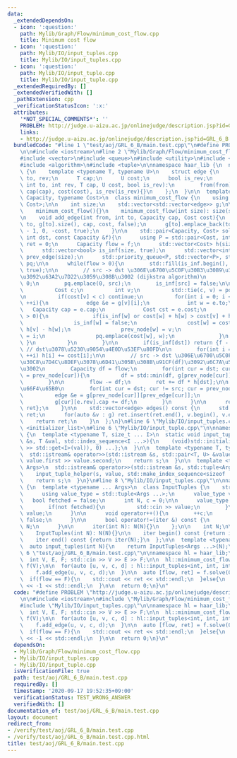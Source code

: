 ```yaml
---
data:
  _extendedDependsOn:
  - icon: ':question:'
    path: Mylib/Graph/Flow/minimum_cost_flow.cpp
    title: Minimum cost flow
  - icon: ':question:'
    path: Mylib/IO/input_tuples.cpp
    title: Mylib/IO/input_tuples.cpp
  - icon: ':question:'
    path: Mylib/IO/input_tuple.cpp
    title: Mylib/IO/input_tuple.cpp
  _extendedRequiredBy: []
  _extendedVerifiedWith: []
  _pathExtension: cpp
  _verificationStatusIcon: ':x:'
  attributes:
    '*NOT_SPECIAL_COMMENTS*': ''
    PROBLEM: http://judge.u-aizu.ac.jp/onlinejudge/description.jsp?id=GRL_6_B
    links:
    - http://judge.u-aizu.ac.jp/onlinejudge/description.jsp?id=GRL_6_B
  bundledCode: "#line 1 \"test/aoj/GRL_6_B/main.test.cpp\"\n#define PROBLEM \"http://judge.u-aizu.ac.jp/onlinejudge/description.jsp?id=GRL_6_B\"\
    \n\n#include <iostream>\n#line 2 \"Mylib/Graph/Flow/minimum_cost_flow.cpp\"\n\
    #include <vector>\n#include <queue>\n#include <utility>\n#include <functional>\n\
    #include <algorithm>\n#include <tuple>\n\nnamespace haar_lib {\n  namespace minimum_cost_flow_impl\
    \ {\n    template <typename T, typename U>\n    struct edge {\n      int from,\
    \ to, rev;\n      T cap;\n      U cost;\n      bool is_rev;\n      edge(int from,\
    \ int to, int rev, T cap, U cost, bool is_rev):\n        from(from), to(to), rev(rev),\
    \ cap(cap), cost(cost), is_rev(is_rev){}\n    };\n  }\n\n  template <typename\
    \ Capacity, typename Cost>\n  class minimum_cost_flow {\n    using edge = minimum_cost_flow_impl::edge<Capacity,\
    \ Cost>;\n\n    int size;\n    std::vector<std::vector<edge>> g;\n\n  public:\n\
    \    minimum_cost_flow(){}\n    minimum_cost_flow(int size): size(size), g(size){}\n\
    \n    void add_edge(int from, int to, Capacity cap, Cost cost){\n      g[from].emplace_back(from,\
    \ to, g[to].size(), cap, cost, false);\n      g[to].emplace_back(to, from, g[from].size()\
    \ - 1, 0, -cost, true);\n    }\n\n    std::pair<Capacity, Cost> solve(int src,\
    \ int dst, const Capacity &f){\n      using P = std::pair<Cost, int>;\n      Cost\
    \ ret = 0;\n      Capacity flow = f;\n      std::vector<Cost> h(size, 0), cost(size);\n\
    \      std::vector<bool> is_inf(size, true);\n      std::vector<int> prev_node(size),\
    \ prev_edge(size);\n      std::priority_queue<P, std::vector<P>, std::greater<P>>\
    \ pq;\n\n      while(flow > 0){\n        std::fill(is_inf.begin(), is_inf.end(),\
    \ true);\n\n        // src -> dst \u306E\u6700\u5C0F\u30B3\u30B9\u30C8\u7D4C\u8DEF\
    \u3092\u63A2\u7D22\u3059\u308B\u3002 (dijkstra algorithm)\n        cost[src] =\
    \ 0;\n        pq.emplace(0, src);\n        is_inf[src] = false;\n\n        while(!pq.empty()){\n\
    \          Cost c;\n          int v;\n          std::tie(c, v) = pq.top(); pq.pop();\n\
    \n          if(cost[v] < c) continue;\n          for(int i = 0; i < (int)g[v].size();\
    \ ++i){\n            edge &e = g[v][i];\n            int w = e.to;\n         \
    \   Capacity cap = e.cap;\n            Cost cst = e.cost;\n            if(cap\
    \ > 0){\n              if(is_inf[w] or cost[w] + h[w] > cost[v] + h[v] + cst){\n\
    \                is_inf[w] = false;\n                cost[w] = cost[v] + cst +\
    \ h[v] - h[w];\n                prev_node[w] = v;\n                prev_edge[w]\
    \ = i;\n                pq.emplace(cost[w], w);\n              }\n           \
    \ }\n          }\n        }\n\n        if(is_inf[dst]) return {f - flow, ret};\
    \ // dst\u3078\u5230\u9054\u4E0D\u53EF\u80FD\n\n        for(int i = 0; i < size;\
    \ ++i) h[i] += cost[i];\n\n        // src -> dst \u306E\u6700\u5C0F\u30B3\u30B9\
    \u30C8\u7D4C\u8DEF\u3078\u6D41\u305B\u308B\u91CF(df)\u3092\u6C7A\u5B9A\u3059\u308B\
    \u3002\n        Capacity df = flow;\n        for(int cur = dst; cur != src; cur\
    \ = prev_node[cur]){\n          df = std::min(df, g[prev_node[cur]][prev_edge[cur]].cap);\n\
    \        }\n\n        flow -= df;\n        ret += df * h[dst];\n\n        // cap\u306E\
    \u66F4\u65B0\n        for(int cur = dst; cur != src; cur = prev_node[cur]){\n\
    \          edge &e = g[prev_node[cur]][prev_edge[cur]];\n          e.cap -= df;\n\
    \          g[cur][e.rev].cap += df;\n        }\n      }\n\n      return {f - flow,\
    \ ret};\n    }\n\n    std::vector<edge> edges() const {\n      std::vector<edge>\
    \ ret;\n      for(auto &v : g) ret.insert(ret.end(), v.begin(), v.end());\n  \
    \    return ret;\n    }\n  };\n}\n#line 6 \"Mylib/IO/input_tuples.cpp\"\n#include\
    \ <initializer_list>\n#line 6 \"Mylib/IO/input_tuple.cpp\"\n\nnamespace haar_lib\
    \ {\n  template <typename T, size_t ... I>\n  static void input_tuple_helper(std::istream\
    \ &s, T &val, std::index_sequence<I ...>){\n    (void)std::initializer_list<int>{(void(s\
    \ >> std::get<I>(val)), 0) ...};\n  }\n\n  template <typename T, typename U>\n\
    \  std::istream& operator>>(std::istream &s, std::pair<T, U> &value){\n    s >>\
    \ value.first >> value.second;\n    return s;\n  }\n\n  template <typename ...\
    \ Args>\n  std::istream& operator>>(std::istream &s, std::tuple<Args ...> &value){\n\
    \    input_tuple_helper(s, value, std::make_index_sequence<sizeof ... (Args)>());\n\
    \    return s;\n  }\n}\n#line 8 \"Mylib/IO/input_tuples.cpp\"\n\nnamespace haar_lib\
    \ {\n  template <typename ... Args>\n  class InputTuples {\n    struct iter {\n\
    \      using value_type = std::tuple<Args ...>;\n      value_type value;\n   \
    \   bool fetched = false;\n      int N, c = 0;\n\n      value_type operator*(){\n\
    \        if(not fetched){\n          std::cin >> value;\n        }\n        return\
    \ value;\n      }\n\n      void operator++(){\n        ++c;\n        fetched =\
    \ false;\n      }\n\n      bool operator!=(iter &) const {\n        return c <\
    \ N;\n      }\n\n      iter(int N): N(N){}\n    };\n\n    int N;\n\n  public:\n\
    \    InputTuples(int N): N(N){}\n\n    iter begin() const {return iter(N);}\n\
    \    iter end() const {return iter(N);}\n  };\n\n  template <typename ... Args>\n\
    \  auto input_tuples(int N){\n    return InputTuples<Args ...>(N);\n  }\n}\n#line\
    \ 6 \"test/aoj/GRL_6_B/main.test.cpp\"\n\nnamespace hl = haar_lib;\n\nint main(){\n\
    \  int V, E, F; std::cin >> V >> E >> F;\n\n  hl::minimum_cost_flow<int, int>\
    \ f(V);\n\n  for(auto [u, v, c, d] : hl::input_tuples<int, int, int, int>(E)){\n\
    \    f.add_edge(u, v, c, d);\n  }\n\n  auto [flow, ret] = f.solve(0, V - 1, F);\n\
    \  if(flow == F){\n    std::cout << ret << std::endl;\n  }else{\n    std::cout\
    \ << -1 << std::endl;\n  }\n\n  return 0;\n}\n"
  code: "#define PROBLEM \"http://judge.u-aizu.ac.jp/onlinejudge/description.jsp?id=GRL_6_B\"\
    \n\n#include <iostream>\n#include \"Mylib/Graph/Flow/minimum_cost_flow.cpp\"\n\
    #include \"Mylib/IO/input_tuples.cpp\"\n\nnamespace hl = haar_lib;\n\nint main(){\n\
    \  int V, E, F; std::cin >> V >> E >> F;\n\n  hl::minimum_cost_flow<int, int>\
    \ f(V);\n\n  for(auto [u, v, c, d] : hl::input_tuples<int, int, int, int>(E)){\n\
    \    f.add_edge(u, v, c, d);\n  }\n\n  auto [flow, ret] = f.solve(0, V - 1, F);\n\
    \  if(flow == F){\n    std::cout << ret << std::endl;\n  }else{\n    std::cout\
    \ << -1 << std::endl;\n  }\n\n  return 0;\n}\n"
  dependsOn:
  - Mylib/Graph/Flow/minimum_cost_flow.cpp
  - Mylib/IO/input_tuples.cpp
  - Mylib/IO/input_tuple.cpp
  isVerificationFile: true
  path: test/aoj/GRL_6_B/main.test.cpp
  requiredBy: []
  timestamp: '2020-09-17 19:52:35+09:00'
  verificationStatus: TEST_WRONG_ANSWER
  verifiedWith: []
documentation_of: test/aoj/GRL_6_B/main.test.cpp
layout: document
redirect_from:
- /verify/test/aoj/GRL_6_B/main.test.cpp
- /verify/test/aoj/GRL_6_B/main.test.cpp.html
title: test/aoj/GRL_6_B/main.test.cpp
---
```

